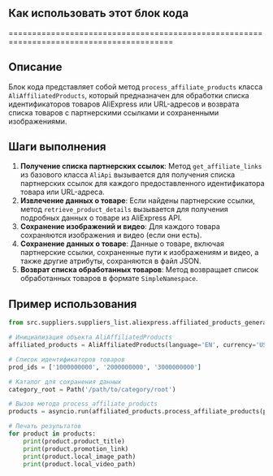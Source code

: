 ## Как использовать этот блок кода
=========================================================================================

Описание
-------------------------
Блок кода представляет собой метод `process_affiliate_products` класса `AliAffiliatedProducts`, который предназначен для обработки списка идентификаторов товаров AliExpress или URL-адресов и возврата списка товаров с партнерскими ссылками и сохраненными изображениями.

Шаги выполнения
-------------------------
1. **Получение списка партнерских ссылок**: Метод `get_affiliate_links` из базового класса `AliApi` вызывается для получения списка партнерских ссылок для каждого предоставленного идентификатора товара или URL-адреса.
2. **Извлечение данных о товаре**: Если найдены партнерские ссылки, метод `retrieve_product_details` вызывается для получения подробных данных о товаре из AliExpress API.
3. **Сохранение изображений и видео**: Для каждого товара сохраняются изображения и видео (если они есть).
4. **Сохранение данных о товаре**: Данные о товаре, включая партнерские ссылки, сохраненные пути к изображениям и видео, а также другие атрибуты, сохраняются в файл JSON.
5. **Возврат списка обработанных товаров**: Метод возвращает список обработанных товаров в формате `SimpleNamespace`.


Пример использования
-------------------------

```python
from src.suppliers.suppliers_list.aliexpress.affiliated_products_generator import AliAffiliatedProducts

# Инициализация объекта AliAffiliatedProducts
affiliated_products = AliAffiliatedProducts(language='EN', currency='USD')

# Список идентификаторов товаров
prod_ids = ['1000000000', '2000000000', '3000000000']

# Каталог для сохранения данных
category_root = Path('/path/to/category/root')

# Вызов метода process_affiliate_products
products = asyncio.run(affiliated_products.process_affiliate_products(prod_ids, category_root))

# Печать результатов
for product in products:
    print(product.product_title)
    print(product.promotion_link)
    print(product.local_image_path)
    print(product.local_video_path)
```